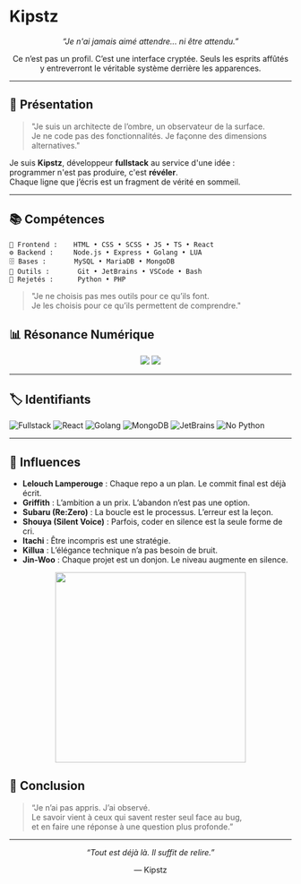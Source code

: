 # Kipstz

<p align="center"><i>“Je n'ai jamais aimé attendre... ni être attendu.”</i></p>
<p align="center">Ce n’est pas un profil. C’est une interface cryptée. Seuls les esprits affûtés y entreverront le véritable système derrière les apparences.</p>

---

## 🧠 Présentation

> "Je suis un architecte de l’ombre, un observateur de la surface.  
> Je ne code pas des fonctionnalités. Je façonne des dimensions alternatives."

Je suis **Kipstz**, développeur **fullstack** au service d'une idée :  
programmer n'est pas produire, c'est **révéler**.  
Chaque ligne que j’écris est un fragment de vérité en sommeil.

---

## 📚 Compétences

```
🎯 Frontend :    HTML • CSS • SCSS • JS • TS • React  
⚙️ Backend :     Node.js • Express • Golang • LUA  
🗄️ Bases :       MySQL • MariaDB • MongoDB  
🔧 Outils :       Git • JetBrains • VSCode • Bash  
🛑 Rejetés :      Python • PHP
```

> "Je ne choisis pas mes outils pour ce qu’ils font.  
> Je les choisis pour ce qu’ils permettent de comprendre."

## 📊 Résonance Numérique

<p align="center">
  <img src="https://github-readme-stats.vercel.app/api?username=Kipstz&show_icons=true&theme=tokyonight" />
  <img src="https://github-readme-stats.vercel.app/api/top-langs/?username=Kipstz&layout=compact&theme=tokyonight" />
</p>

---

## 🏷️ Identifiants

![Fullstack](https://img.shields.io/badge/Fullstack-000?style=for-the-badge&logo=stackshare)
![React](https://img.shields.io/badge/React-61DAFB?style=for-the-badge&logo=react&logoColor=000)
![Golang](https://img.shields.io/badge/Go-00ADD8?style=for-the-badge&logo=go&logoColor=fff)
![MongoDB](https://img.shields.io/badge/MongoDB-4EA94B?style=for-the-badge&logo=mongodb&logoColor=fff)
![JetBrains](https://img.shields.io/badge/JetBrains-000000?style=for-the-badge&logo=jetbrains)
![No Python](https://img.shields.io/badge/-No%20Python-red?style=for-the-badge)

---

## 🌌 Influences

- **Lelouch Lamperouge** : Chaque repo a un plan. Le commit final est déjà écrit.
- **Griffith** : L’ambition a un prix. L’abandon n’est pas une option.
- **Subaru (Re:Zero)** : La boucle est le processus. L’erreur est la leçon.
- **Shouya (Silent Voice)** : Parfois, coder en silence est la seule forme de cri.
- **Itachi** : Être incompris est une stratégie.
- **Killua** : L’élégance technique n’a pas besoin de bruit.
- **Jin-Woo** : Chaque projet est un donjon. Le niveau augmente en silence.

<p align="center">
  <img src="https://media.tenor.com/NX-Nh3EO6FYAAAAC/itachi-anime.gif" width="340" />
</p>

## 📌 Conclusion

> “Je n’ai pas appris. J’ai observé.  
> Le savoir vient à ceux qui savent rester seul face au bug,  
> et en faire une réponse à une question plus profonde.”

---

<p align="center"><i>“Tout est déjà là. Il suffit de relire.”</i></p>
<p align="center">— Kipstz</p>
